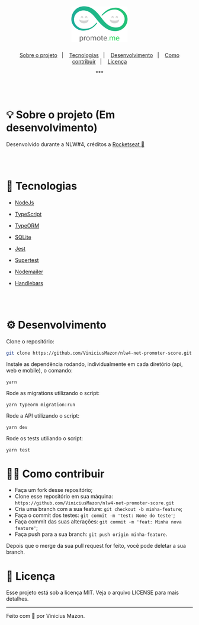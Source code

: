 <h1 align="center">
  <img alt="NPS logo" title="NPS" src="docs\logo.svg" width="30%">
</h1>
<p align="center">
  <a href="#-sobre-o-projeto">Sobre o projeto</a>&nbsp;&nbsp;&nbsp;|&nbsp;&nbsp;&nbsp;
  <a href="#-tecnologias">Tecnologias</a>&nbsp;&nbsp;&nbsp;|&nbsp;&nbsp;&nbsp;
  <a href="#-como-utilizar">Desenvolvimento</a>&nbsp;&nbsp;&nbsp;|&nbsp;&nbsp;&nbsp;
  <a href="#-como-contribuir">Como contribuir</a>&nbsp;&nbsp;&nbsp;|&nbsp;&nbsp;&nbsp;
  <a href="#-licença">Licença</a>
</p>
<div align="center">
    <p>
***    </p>
</div>

</br>
</br>

# 💡 Sobre o projeto (Em desenvolvimento)

Desenvolvido durante a NLW#4, créditos a [Rocketseat 🚀](https://github.com/Rocketseat)

</br>
</br>

<p align="center">
  <!-- <img alt="web" src="docs/web.png" width="80%"> -->
</p>



# 🔬 Tecnologias

- [NodeJs](https://nodejs.org/en/)

- [TypeScript](https://www.typescriptlang.org)

- [TypeORM](https://typeorm.io/#/)

- [SQLite](https://www.sqlite.org/index.html)

- [Jest](https://jestjs.io)

- [Supertest](https://www.npmjs.com/package/supertest)

- [Nodemailer](https://nodemailer.com/about/)

- [Handlebars](https://handlebarsjs.com/guide/#what-is-handlebars)

  </br>

  </br>

# ⚙️ Desenvolvimento

Clone o repositório:

```bash
git clone https://github.com/ViniciusMazon/nlw4-net-promoter-score.git
```

Instale as dependência rodando, individualmente em cada diretório (api, web e mobile), o comando:

```
yarn
```

Rode as migrations utilizando o script:

```
yarn typeorm migration:run
```

Rode a API utilizando o script:

```
yarn dev
```

Rode os tests utiliando o script:

```  
yarn test
```

# 🖖🏻 Como contribuir

- Faça um fork desse repositório;
- Clone esse repositório em sua máquina: `https://github.com/ViniciusMazon/nlw4-net-promoter-score.git`
- Cria uma branch com a sua feature: `git checkout -b minha-feature`;
- Faça o commit dos testes: `git commit -m 'test: Nome do teste'`;
- Faça commit das suas alterações: `git commit -m 'feat: Minha nova feature'`;
- Faça push para a sua branch: `git push origin minha-feature`.

Depois que o merge da sua pull request for feito, você pode deletar a sua branch.

# 📃 Licença

Esse projeto está sob a licença MIT. Veja o arquivo LICENSE para mais detalhes.

---

Feito com 🖤 por Vinicius Mazon.
